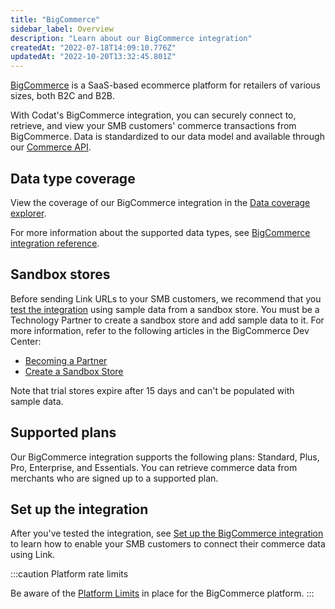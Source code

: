 ```yaml
---
title: "BigCommerce"
sidebar_label: Overview
description: "Learn about our BigCommerce integration"
createdAt: "2022-07-18T14:09:10.776Z"
updatedAt: "2022-10-20T13:32:45.801Z"
---
```


<p><a className="external" href="https://www.bigcommerce.com/" target="_blank">BigCommerce</a> is a SaaS-based ecommerce platform for retailers of various sizes, both B2C and B2B.</p>

With Codat's BigCommerce integration, you can securely connect to, retrieve, and view your SMB customers' commerce transactions from BigCommerce. Data is standardized to our data model and available through our [Commerce API](/data-model/commerce/).

## Data type coverage

View the coverage of our BigCommerce integration in the <a className="external" href="https://knowledge.codat.io/supported-features/commerce?view=tab-by-integration&integrationKey=vqzp" target="_blank">Data coverage explorer</a>.

For more information about the supported data types, see [BigCommerce integration reference](/integrations/commerce/bigcommerce/commerce-bigcommerce-integration-reference).

## Sandbox stores

Before sending Link URLs to your SMB customers, we recommend that you [test the integration](/integrations/commerce/bigcommerce/commerce-bigcommerce-test) using sample data from a sandbox store. You must be a Technology Partner to create a sandbox store and add sample data to it. For more information, refer to the following articles in the BigCommerce Dev Center:

- <a className="external" href="https://developer.bigcommerce.com/docs/ZG9jOjIyMDYxOQ-becoming-a-partner" target="_blank">Becoming a Partner</a>
- <a className="external" href="https://developer.bigcommerce.com/docs/ZG9jOjM4MzMyNTE-create-a-sandbox-store" target="_blank">Create a Sandbox Store</a>

Note that trial stores expire after 15 days and can't be populated with sample data.

## Supported plans

Our BigCommerce integration supports the following plans: Standard, Plus, Pro, Enterprise, and Essentials. You can retrieve commerce data from merchants who are signed up to a supported plan.

## Set up the integration

After you've tested the integration, see [Set up the BigCommerce integration](/integrations/commerce/bigcommerce/commerce-bigcommerce-setup) to learn how to enable your SMB customers to connect their commerce data using Link.

:::caution Platform rate limits

Be aware of the <a className="external" href="https://support.bigcommerce.com/s/article/Platform-Limits?language=en_US" target="_blank">Platform Limits</a> in place for the BigCommerce platform.
:::
